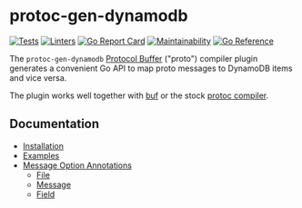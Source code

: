 # protoc-gen-dynamodb

[![Tests](https://github.com/complex64/protoc-gen-dynamodb/actions/workflows/tests.yml/badge.svg?branch=main)](https://github.com/complex64/protoc-gen-dynamodb/actions/workflows/tests.yml)
[![Linters](https://github.com/complex64/protoc-gen-dynamodb/actions/workflows/linters.yml/badge.svg?branch=main)](https://github.com/complex64/protoc-gen-dynamodb/actions/workflows/linters.yml)
[![Go Report Card](https://goreportcard.com/badge/github.com/complex64/protoc-gen-dynamodb)](https://goreportcard.com/report/github.com/complex64/protoc-gen-dynamodb)
[![Maintainability](https://api.codeclimate.com/v1/badges/6f0c7fab9bf010198e22/maintainability)](https://codeclimate.com/github/complex64/protoc-gen-dynamodb/maintainability)
[![Go Reference](https://pkg.go.dev/badge/github.com/complex64/protoc-gen-dynamodb.svg)](https://pkg.go.dev/github.com/complex64/protoc-gen-dynamodb)

The `protoc-gen-dynamodb` [Protocol Buffer](https://developers.google.com/protocol-buffers)
("proto") compiler plugin generates a convenient Go API to map proto messages to DynamoDB items and vice versa.

The plugin works well together with [buf](https://docs.buf.build/introduction) or the
stock [protoc compiler](https://grpc.io/docs/protoc-installation/).

## Documentation

- [Installation](https://protoc-gen-dynamodb.complex64.dev/installation)
- [Examples](https://protoc-gen-dynamodb.complex64.dev/examples)
- [Message Option Annotations](https://protoc-gen-dynamodb.complex64.dev/annotations/introduction)
  - [File](https://protoc-gen-dynamodb.complex64.dev/annotations/file)
  - [Message](https://protoc-gen-dynamodb.complex64.dev/annotations/message)
  - [Field](https://protoc-gen-dynamodb.complex64.dev/annotations/field)
